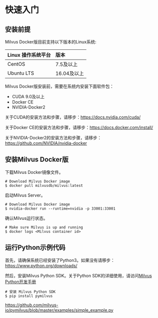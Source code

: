 

# 快速入门

## 安装前提
Milvus Docker版目前支持以下版本的Linux系统: 

| Linux 操作系统平台       | 版本        |
| :----------------------- | :---------- |
| CentOS                   | 7.5及以上   |
| Ubuntu LTS               | 16.04及以上 |

Milvus Docker版安装前，需要在系统内安装下面软件包：

- CUDA 9.0及以上
- Docker CE
- NVIDIA-Docker2

关于CUDA的安装方法和步骤，请移步：https://docs.nvidia.com/cuda/

关于Docker CE的安装方法和步骤，请移步：https://docs.docker.com/install/

关于NVIDIA-Docker2的安装方法和步骤，请移步：https://github.com/NVIDIA/nvidia-docker


## 安装Milvus Docker版


下载Milvus Docker镜像文件。

```shell
# Download Milvus Docker image
$ docker pull milvusdb/milvus:latest
```

启动Milvus Server。

```shell
# Download Milvus Docker image
$ nvidia-docker run --runtime=nvidia -p 33001:33001
```

确认Milvus运行状态。

```shell
# Make sure Milvus is up and running
$ docker logs <Milvus container id>
```

## 运行Python示例代码

首先，请确保系统已经安装了Python3。如果没有请移步：https://www.python.org/downloads/

然后，安装Milvus Python SDK。关于Python SDK的详细使用，请访问[Milvus Python开发手册](https://milvus.io/docs/pymilvus)

```
# 安装 Milvus Python SDK
$ pip install pymilvus
```

https://github.com/milvus-io/pymilvus/blob/master/examples/simple_example.py

#### 